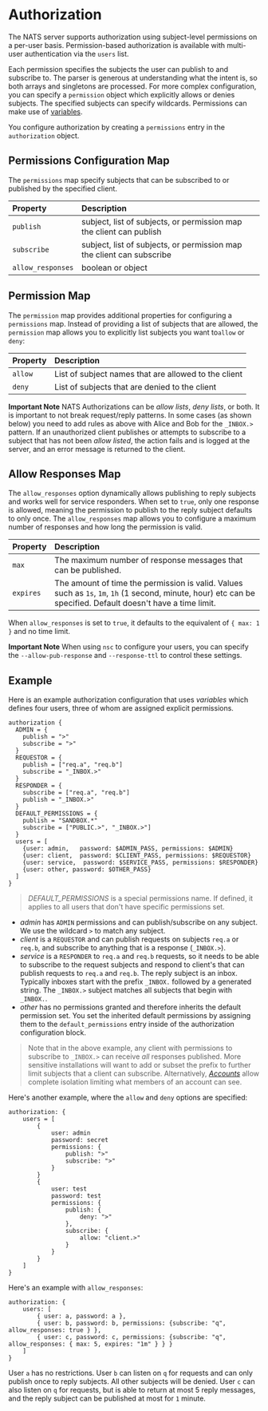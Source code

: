 # Authorization

The NATS server supports authorization using subject-level permissions on a per-user basis. Permission-based authorization is available with multi-user authentication via the `users` list.

Each permission specifies the subjects the user can publish to and subscribe to. The parser is generous at understanding what the intent is, so both arrays and singletons are processed. For more complex configuration, you can specify a `permission` object which explicitly allows or denies subjects. The specified subjects can specify wildcards. Permissions can make use of [variables](../#variables).

You configure authorization by creating a `permissions` entry in the `authorization` object.

## Permissions Configuration Map

The `permissions` map specify subjects that can be subscribed to or published by the specified client.

| Property | Description |
| :--- | :--- |
| `publish` | subject, list of subjects, or permission map the client can publish |
| `subscribe` | subject, list of subjects, or permission map the client can subscribe |
| `allow_responses` | boolean or object |


## Permission Map

The `permission` map provides additional properties for configuring a `permissions` map. Instead of providing a list of subjects that are allowed, the `permission` map allows you to explicitly list subjects you want to`allow` or `deny`:

| Property | Description |
| :--- | :--- |
| `allow` | List of subject names that are allowed to the client |
| `deny` | List of subjects that are denied to the client |

**Important Note** NATS Authorizations can be _allow lists_, _deny lists_, or both. It is important to not break request/reply patterns. In some cases \(as shown below\) you need to add rules as above with Alice and Bob for the `_INBOX.>` pattern. If an unauthorized client publishes or attempts to subscribe to a subject that has not been _allow listed_, the action fails and is logged at the server, and an error message is returned to the client.

## Allow Responses Map

The `allow_responses` option dynamically allows publishing to reply subjects and works well for service responders.
When set to `true`, only one response is allowed, meaning the permission to publish to the reply subject defaults to only once. The `allow_responses` map allows you to configure a maximum number of responses and how long the permission is valid.

| Property | Description |
| :--- | :--- |
|  `max` | The maximum number of response messages that can be published. |
| `expires` | The amount of time the permission is valid. Values such as `1s`, `1m`, `1h` (1 second, minute, hour) etc can be specified. Default doesn't have a time limit. |

When `allow_responses` is set to `true`, it defaults to the equivalent of `{ max: 1 }` and no time limit.

**Important Note** When using `nsc` to configure your users, you can specify the `--allow-pub-response` and `--response-ttl` to control these settings.

## Example

Here is an example authorization configuration that uses _variables_ which defines four users, three of whom are assigned explicit permissions.

```text
authorization {
  ADMIN = {
    publish = ">"
    subscribe = ">"
  }
  REQUESTOR = {
    publish = ["req.a", "req.b"]
    subscribe = "_INBOX.>"
  }
  RESPONDER = {
    subscribe = ["req.a", "req.b"]
    publish = "_INBOX.>"
  }
  DEFAULT_PERMISSIONS = {
    publish = "SANDBOX.*"
    subscribe = ["PUBLIC.>", "_INBOX.>"]
  }
  users = [
    {user: admin,   password: $ADMIN_PASS, permissions: $ADMIN}
    {user: client,  password: $CLIENT_PASS, permissions: $REQUESTOR}
    {user: service,  password: $SERVICE_PASS, permissions: $RESPONDER}
    {user: other, password: $OTHER_PASS}
  ]
}
```

> _DEFAULT\_PERMISSIONS_ is a special permissions name. If defined, it applies to all users that don't have specific permissions set.

* _admin_ has `ADMIN` permissions and can publish/subscribe on any subject. We use the wildcard `>` to match any subject.
* _client_ is a `REQUESTOR` and can publish requests on subjects `req.a` or `req.b`, and subscribe to anything that is a response \(`_INBOX.>`\).
* _service_ is a `RESPONDER` to `req.a` and `req.b` requests, so it needs to be able to subscribe to the request subjects and respond to client's that can publish requests to `req.a` and `req.b`. The reply subject is an inbox. Typically inboxes start with the prefix `_INBOX.` followed by a generated string. The `_INBOX.>` subject matches all subjects that begin with `_INBOX.`.
* _other_ has no permissions granted and therefore inherits the default permission set. You set the inherited default permissions by assigning them to the `default_permissions` entry inside of the authorization configuration block.

> Note that in the above example, any client with permissions to subscribe to `_INBOX.>` can receive _all_ responses published. More sensitive installations will want to add or subset the prefix to further limit subjects that a client can subscribe. Alternatively, [_Accounts_](auth_intro/accounts.md) allow complete isolation limiting what members of an account can see.

Here's another example, where the `allow` and `deny` options are specified:

```text
authorization: {
    users = [
        {
            user: admin
            password: secret
            permissions: {
                publish: ">"
                subscribe: ">"
            }
        }
        { 
            user: test
            password: test
            permissions: {
                publish: {
                    deny: ">"
                }, 
                subscribe: {
                    allow: "client.>"
                }
            }
        }
    ]
}
```

Here's an example with `allow_responses`:

```text
authorization: {
	users: [
		{ user: a, password: a },
		{ user: b, password: b, permissions: {subscribe: "q", allow_responses: true } },
		{ user: c, password: c, permissions: {subscribe: "q", allow_responses: { max: 5, expires: "1m" } } }
	]
}
```

User `a` has no restrictions. User `b` can listen on `q` for requests and can only publish once to reply subjects. All other subjects will be denied. User `c` can also listen on `q` for requests, but is able to return at most 5 reply messages, and the reply subject can be published at most for `1` minute.


